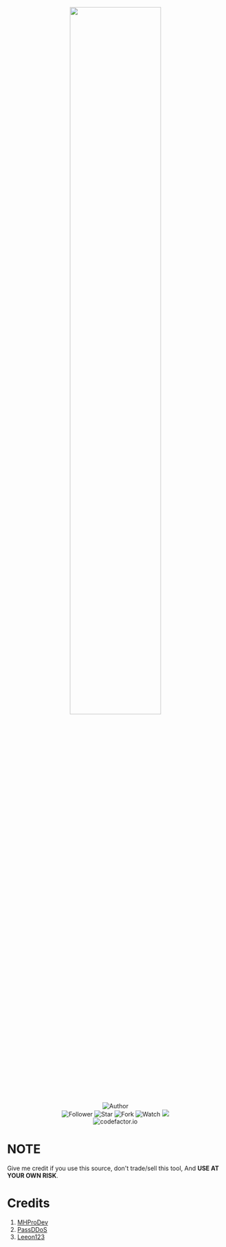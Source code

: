 <center>
  <div align="center">
    <img width="65%" src="https://img.shields.io/badge/GTPS-Flood-cyan?style=for-the-badge&logo=icloud">
    <br>
    <br>
    <img title="Author" src="https://img.shields.io/badge/AUTHOR-PhynX404-purple.svg?style=for-the-badge&logo=github">
    <br>
    <img title="Follower" src="https://img.shields.io/github/followers/PhynX404?color=green&style=flat-square">
    <img title="Star" src="https://img.shields.io/github/stars/PhynX404/gtpsflood?color=yellow&style=flat-square">
    <img title="Fork" src="https://img.shields.io/github/forks/PhynX404/gtpsflood?color=red&style=flat-square">
    <img title="Watch" src="https://img.shields.io/github/watchers/PhynX404/gtpsflood?label=Watchers&color=blue&style=flat-square">
    <img src="https://hits.seeyoufarm.com/api/count/incr/badge.svg?url=https%3A%2F%2Fgithub.com%2FPhynX404%2Fgtpsflood&icon=probot.svg&icon_color=%2300FF6D&title=Visit%20Count&edge_flat=false">
    <br>
    <img title="codefactor.io" src="https://www.codefactor.io/repository/github/PhynX404/gtpsflood/badge">
  </div>
</center>

# NOTE
Give me credit if you use this source, don't trade/sell this tool, And **USE AT YOUR OWN RISK**.

# Credits
1. [MHProDev](https://github.com/MHProDev/MHDDoS)
2. [PassDDoS](https://github.com/PassDDoS/AnonyDDoSer)
3. [Leeon123](https://github.com/Leeon123/CC-attack)
